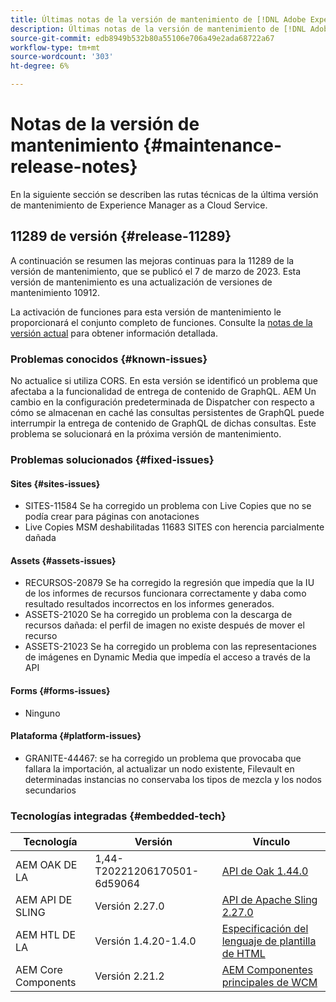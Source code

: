 ```yaml
---
title: Últimas notas de la versión de mantenimiento de [!DNL Adobe Experience Manager] as a Cloud Service.
description: Últimas notas de la versión de mantenimiento de [!DNL Adobe Experience Manager] as a Cloud Service.
source-git-commit: edb8949b532b80a55106e706a49e2ada68722a67
workflow-type: tm+mt
source-wordcount: '303'
ht-degree: 6%

---
```



# Notas de la versión de mantenimiento {#maintenance-release-notes}

En la siguiente sección se describen las rutas técnicas de la última versión de mantenimiento de Experience Manager as a Cloud Service.

## 11289 de versión {#release-11289}

A continuación se resumen las mejoras continuas para la 11289 de la versión de mantenimiento, que se publicó el 7 de marzo de 2023. Esta versión de mantenimiento es una actualización de versiones de mantenimiento 10912.

La activación de funciones para esta versión de mantenimiento le proporcionará el conjunto completo de funciones. Consulte la [notas de la versión actual](/help/release-notes/release-notes-cloud/release-notes-current.md) para obtener información detallada.

### Problemas conocidos {#known-issues}

No actualice si utiliza CORS. En esta versión se identificó un problema que afectaba a la funcionalidad de entrega de contenido de GraphQL. AEM Un cambio en la configuración predeterminada de Dispatcher con respecto a cómo se almacenan en caché las consultas persistentes de GraphQL puede interrumpir la entrega de contenido de GraphQL de dichas consultas. Este problema se solucionará en la próxima versión de mantenimiento.

### Problemas solucionados {#fixed-issues}

#### Sites {#sites-issues}

- SITES-11584 Se ha corregido un problema con Live Copies que no se podía crear para páginas con anotaciones
- Live Copies MSM deshabilitadas 11683 SITES con herencia parcialmente dañada

#### Assets {#assets-issues}

- RECURSOS-20879 Se ha corregido la regresión que impedía que la IU de los informes de recursos funcionara correctamente y daba como resultado resultados incorrectos en los informes generados.
- ASSETS-21020 Se ha corregido un problema con la descarga de recursos dañada: el perfil de imagen no existe después de mover el recurso
- ASSETS-21023 Se ha corregido un problema con las representaciones de imágenes en Dynamic Media que impedía el acceso a través de la API

#### Forms {#forms-issues}

- Ninguno

#### Plataforma {#platform-issues}

- GRANITE-44467: se ha corregido un problema que provocaba que fallara la importación, al actualizar un nodo existente, Filevault en determinadas instancias no conservaba los tipos de mezcla y los nodos secundarios

### Tecnologías integradas {#embedded-tech}

| Tecnología | Versión | Vínculo |
|---|---|---|
| AEM OAK DE LA | 1,44-T20221206170501-6d59064 | [API de Oak 1.44.0](https://www.javadoc.io/doc/org.apache.jackrabbit/oak-api/1.44.0/index.html) |
| AEM API DE SLING | Versión 2.27.0 | [API de Apache Sling 2.27.0](https://www.javadoc.io/doc/org.apache.sling/org.apache.sling.api/latest/index.html) |
| AEM HTL DE LA | Versión 1.4.20-1.4.0 | [Especificación del lenguaje de plantilla de HTML](https://github.com/adobe/htl-spec) |
| AEM Core Components | Versión 2.21.2 | [AEM Componentes principales de WCM](https://github.com/adobe/aem-core-wcm-components) |
